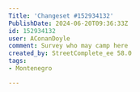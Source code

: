 ```yaml
---
Title: 'Changeset #152934132'
PublishDate: 2024-06-20T09:36:33Z
id: 152934132
user: AConanDoyle
comment: Survey who may camp here
created_by: StreetComplete_ee 58.0
tags:
- Montenegro

---
```

